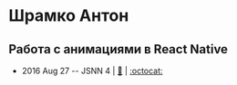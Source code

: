 # Шрамко Антон

## Работа с анимациями в React Native
- 2016 Aug 27 -- JSNN 4  | [:notebook:](http://slides.com/friktor/react-native-animations#/) | [:octocat:](https://github.com/friktor/react-animations-example-it52-jsnn-4) 
